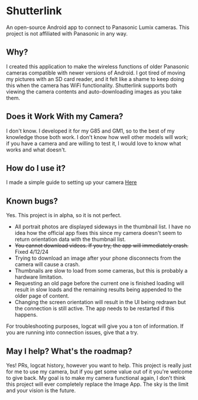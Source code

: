 # Shutterlink
An open-source Android app to connect to Panasonic Lumix cameras. This project is not affiliated with Panasonic in any way.

## Why?
I created this application to make the wireless functions of older Panasonic cameras compatible with newer versions of Android. I got tired of moving my pictures with an SD card reader, and it felt like a shame to keep doing this when the camera has WiFi functionality. Shutterlink supports both viewing the camera contents and auto-downloading images as you take them.

## Does it Work With my Camera?
I don't know. I developed it for my G85 and GM1, so to the best of my knowledge those both work. I don't know how well other models will work; if you have a camera and are willing to test it, I would love to know what works and what doesn't.

## How do I use it?
I made a simple guide to setting up your camera [Here](getting_started.md)

## Known bugs?
Yes. This project is in alpha, so it is not perfect.
- All portrait photos are displayed sideways in the thumbnail list. I have no idea how the official app fixes this since my camera doesn't seem to return orientation data with the thumbnail list.
- ~~You cannot download videos. If you try, the app will immediately crash.~~ Fixed 4/12/24
- Trying to download an image after your phone disconnects from the camera will cause a crash.
- Thumbnails are slow to load from some cameras, but this is probably a hardware limitation.
- Requesting an old page before the current one is finished loading will result in slow loads and the remaining results being appended to the older page of content.
- Changing the screen orientation will result in the UI being redrawn but the connection is still active. The app needs to be restarted if this happens.

For troubleshooting purposes, logcat will give you a ton of information. If you are running into connection issues, give that a try.

## May I help? What's the roadmap?
Yes! PRs, logcat history, however you want to help. This project is really just for me to use my camera, but if you get some value out of it you're welcome to give back. My goal is to make my camera functional again, I don't think this project will ever completely replace the Image App. The sky is the limit and your vision is the future.

